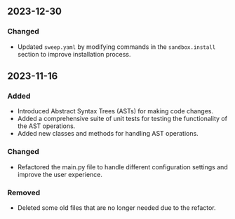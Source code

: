 ## 2023-12-30

### Changed
- Updated `sweep.yaml` by modifying commands in the `sandbox.install` section to improve installation process.

## 2023-11-16

### Added
- Introduced Abstract Syntax Trees (ASTs) for making code changes.
- Added a comprehensive suite of unit tests for testing the functionality of the AST operations.
- Added new classes and methods for handling AST operations.

### Changed
- Refactored the main.py file to handle different configuration settings and improve the user experience.

### Removed
- Deleted some old files that are no longer needed due to the refactor.